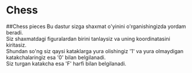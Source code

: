# Chess
##Chess pieces
Bu dastur sizga shaxmat o'yinini o'rganishingizda yordam beradi.   
Siz shaxmatdagi figuralardan birini tanlaysiz va uning koordinatasini kiritasiz.   
Shundan so'ng siz qaysi kataklarga yura olishingiz '1' va yura olmaydigan katakchalaringiz esa '0' bilan belgilanadi.   
Siz turgan katakcha esa 'F' harfi bilan belgilanadi.

